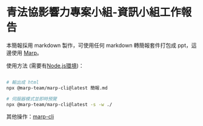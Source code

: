# 青法協影響力專案小組-資訊小組工作報告

本簡報採用 markdown 製作，可使用任何 markdown 轉簡報套件打包成 ppt，這邊使用 [Marp](https://github.com/marp-team/marp)。

使用方法 (需要有[Node.js環境](https://nodejs.org/zh-tw))：
```bash

# 輸出成 html
npx @marp-team/marp-cli@latest 簡報.md

# 伺服器模式並即時預覽
npx @marp-team/marp-cli@latest -s -w ./ 
```

其他操作：[marp-cli](https://github.com/marp-team/marp-cli)
